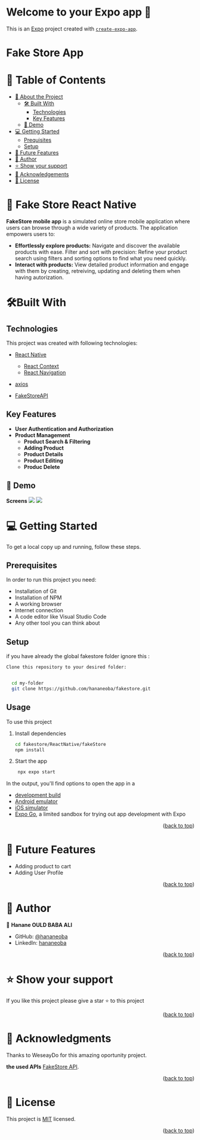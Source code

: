 # Welcome to your Expo app 👋

This is an [Expo](https://expo.dev) project created with [`create-expo-app`](https://www.npmjs.com/package/create-expo-app).

# Fake Store App

# 📗 Table of Contents

- [📖 About the Project](#-fake-store-Next)
  - [🛠 Built With](#🛠built-with)
    - [Technologies](#technologies)
    - [Key Features](#key-features)
  - [🚀 Demo](#-demo)
- [💻 Getting Started](#-getting-started)
  - [Prequisites](#prerequisites)
  - [Setup](#setup)
- [🔭 Future Features](#-future-features)
- [👤 Author](#-author)
- [⭐️ Show your support](#️-show-your-support)
- [🙏 Acknowledgements](#-acknowledgements)
- [📝 License](#-license)

# 📖 Fake Store React Native

**FakeStore mobile app**
is a simulated online store mobile application where users can browse through a wide variety of products. The application empowers users to:

- <b>Effortlessly explore products:</b>
  Navigate and discover the available products with ease.
  Filter and sort with precision: Refine your product search using filters and sorting options to find what you need quickly.
- <b>Interact with products:</b> View detailed product information and engage with them by creating, retreiving, updating and deleting them when having autorization.

# 🛠Built With

## Technologies

This project was created with following technologies:

- [React Native](https://reactnative.dev/)

  - [React Context](https://legacy.reactjs.org/docs/context.html)
  - [React Navigation](https://reactnavigation.org/)
- [axios](https://axios-http.com/docs/intro)
- [FakeStoreAPI](https://fakestoreapi.com/)

## Key Features

- **User Authentication and Authorization**
- **Product Management**
  - **Product Search & Filtering**
  - **Adding Product**
  - **Product Details**
  - **Product Editing**
  - **Produc Delete**

## 🚀 Demo

**Screens**
<image src="https://i.imgur.com/Mjjerzs.png">
<image src="https://i.imgur.com/IS4iu7s.png">


# 💻 Getting Started

To get a local copy up and running, follow these steps.

## Prerequisites

In order to run this project you need:

- Installation of Git
- Installation of NPM
- A working browser
- Internet connection
- A code editor like Visual Studio Code
- Any other tool you can think about

## Setup

if you have already the global fakestore folder ignore this :

```sh
Clone this repository to your desired folder:


  cd my-folder
  git clone https://github.com/hananeoba/fakestore.git


```

## Usage

To use this project

1. Install dependencies

   ```bash
   cd fakestore/ReactNative/fakeStore
   npm install
   ```

2. Start the app

   ```bash
    npx expo start
   ```

In the output, you'll find options to open the app in a

- [development build](https://docs.expo.dev/develop/development-builds/introduction/)
- [Android emulator](https://docs.expo.dev/workflow/android-studio-emulator/)
- [iOS simulator](https://docs.expo.dev/workflow/ios-simulator/)
- [Expo Go](https://expo.dev/go), a limited sandbox for trying out app development with Expo

<p align="right">(<a href="#-table-of-contents">back to top</a>)</p>

<!-- FUTURE FEATURES -->

# 🔭 Future Features

- Adding product to cart
- Adding User Profile

<p align="right">(<a href="#-table-of-contents">back to top</a>)</p>
<!-- Author -->

# 👥 Author <a name="authors"></a>

👤 **Hanane OULD BABA ALI**

- GitHub: [@hananeoba](https://github.com/hananeoba)
- LinkedIn: [hananeoba](https://linkedin.com/in/hanane-ouldbabaali/)

<p align="right">(<a href="#-table-of-contents">back to top</a>)</p>
<!-- SUPPORT -->

# ⭐️ Show your support

If you like this project please give a star ⭐️ to this project

<p align="right">(<a href="#-table-of-contents">back to top</a>)</p>

<!-- ACKNOWLEDGEMENTS -->

# 🙏 Acknowledgments <a name="acknowledgements"></a>

Thanks to WeseayDo for this amazing oportunity project.

**the used APIs**
[FakeStore API](https://fakestoreapi.com/).

<p align="right">(<a href="#-table-of-contents">back to top</a>)</p>

# 📝 License <a name="license"></a>

This project is [MIT](https://github.com/hananeoba/fakestore/blob/dev/LICENSE) licensed.

<p align="right">(<a href="#-table-of-contents">back to top</a>)</p>
